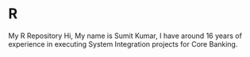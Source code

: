 # R
My R Repository
Hi, My name is Sumit Kumar, I have around 16 years of experience in executing System Integration projects for Core Banking.
